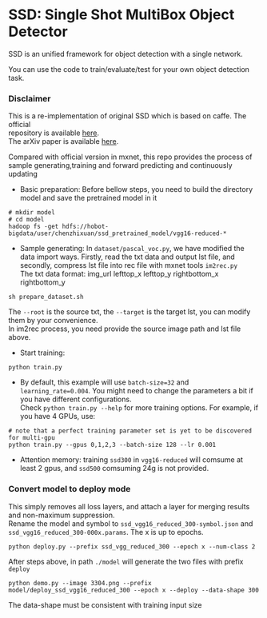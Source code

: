 # SSD: Single Shot MultiBox Object Detector

SSD is an unified framework for object detection with a single network.  

You can use the code to train/evaluate/test for your own object detection task.  

### Disclaimer
This is a re-implementation of original SSD which is based on caffe. The official  
repository is available [here](https://github.com/weiliu89/caffe/tree/ssd).  
The arXiv paper is available [here](http://arxiv.org/abs/1512.02325).  

Compared with official version in mxnet, this repo provides the process of sample generating,training and forward predicting and continuously updating  

* Basic preparation:
Before bellow steps, you need to build the directory model and save the pretrained model in it  
```
# mkdir model
# cd model
hadoop fs -get hdfs://hobot-bigdata/user/chenzhixuan/ssd_pretrained_model/vgg16-reduced-*
```

* Sample generating:
In `dataset/pascal_voc.py`, we have modified the data import ways. Firstly, read the txt data and output lst file, and secondly, compress lst file into rec file with mxnet tools `im2rec.py`  
The txt data format: img_url lefttop_x lefttop_y rightbottom_x rightbottom_y
```
sh prepare_dataset.sh
```
The `--root` is the source txt, the `--target` is the target lst, you can modify them by your convenience.  
In im2rec process, you need provide the source image path and lst file above.  

* Start training:
```
python train.py
```
* By default, this example will use `batch-size=32` and `learning_rate=0.004`.
You might need to change the parameters a bit if you have different configurations.  
Check `python train.py --help` for more training options. For example, if you have 4 GPUs, use:  
```
# note that a perfect training parameter set is yet to be discovered for multi-gpu
python train.py --gpus 0,1,2,3 --batch-size 128 --lr 0.001
```
* Attention memory: training `ssd300` in `vgg16-reduced` will comsume at least 2 gpus, and `ssd500` comsuming 24g is not provided.  


### Convert model to deploy mode
This simply removes all loss layers, and attach a layer for merging results and non-maximum suppression.  
Rename the model and symbol to `ssd_vgg16_reduced_300-symbol.json` and `ssd_vgg16_reduced_300-000x.params`. The x is up to epochs.  

```
python deploy.py --prefix ssd_vgg_reduced_300 --epoch x --num-class 2 
```
After steps above, in path `./model` will generate the two files with prefix `deploy`  
```
python demo.py --image 3304.png --prefix model/deploy_ssd_vgg16_reduced_300 --epoch x --deploy --data-shape 300
```
The data-shape must be consistent with training input size  

